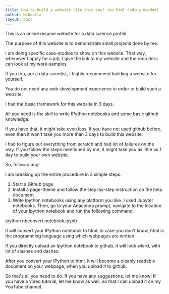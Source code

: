 ```yaml
---
title: How to build a website like this one? (no html coding needed)
author: Nibedita
layout: post
---
```

This is an online resume website for a data science profile.

The purpose of this website is to demonstrate small projects done by me.

I am doing specific case-studies to show on this website. That way, whenever I apply for a job, I give the link to my website and the recruiters can look at my work-samples.

If you too, are a data scientist, I highly recommend building a website for yourself.

You do not need any web-development experience in order to build such a website.

I had the basic framework for this website in 3 days.

All you need is the skill to write IPython notebooks and some basic github knowledge.

If you have that, it might take even less. If you have not used github before, even then it won't take you more than 3 days to build this website.

I had to figure out everything from scratch and had lot of failures on the way. If you follow the steps mentioned by me, it might take you as little as 1 day to build your own website.

So, follow along!

I am breaking up the entire procedure in 3 simple steps.

1) Start a Github page
2) Install a page-theme and follow the step-by-step instruction on the help document
3) Write Ipython notebooks using any platform you like. I used Jupyter notebooks. Then, go to your Anaconda prompt, navigate to the location of your Ipython notebook and run the following command:

ipython nbconvert notebook.ipynb

It will convert your IPython notebook to html. In case you don't know, html is the programming language using which webpages are written.

If you directly upload an Ipython notebook to github, it will look wierd, with lot of slashes and dashes.

After you convert your IPython to html, it will become a cleanly readable document on your webpage, when you upload it to github.

So that's all you need to do. If you have any suggestions, let me know! If you have a video tutorial, let me know as well, so that I can upload it on my YouTube channel.
